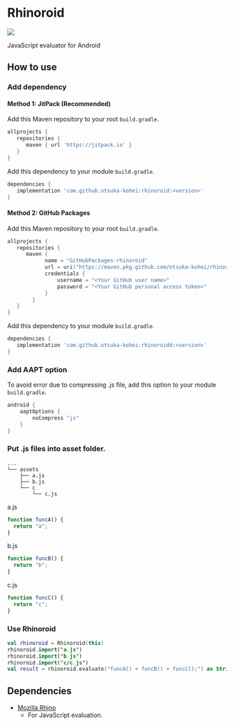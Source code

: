 # Rhinoroid
[![](https://jitpack.io/v/otsuka-kohei/rhinoroid.svg)](https://jitpack.io/#otsuka-kohei/rhinoroid)
  
JavaScript evaluator for Android

## How to use
### Add dependency
#### Method 1: JitPack (Recommended)
Add this Maven repository to your root `build.gradle`.
```gradle
allprojects {
   repositories {
      maven { url 'https://jitpack.io' }
   }
}
```
Add this dependency to your module `build.gradle`.
```gradle
dependencies {
   implementation 'com.github.otsuka-kohei:rhinoroid:<version>'
}
```

#### Method 2: GitHub Packages
Add this Maven repository to your root `build.gradle`.
```gradle
allprojects {
   repositories {
      maven {
            name = "GitHubPackages-rhinoroid"
            url = uri("https://maven.pkg.github.com/otsuka-kohei/rhinoroid")
            credentials {
                username = "<Your GitHub user name>"
                password = "<Your GitHub personal access token>"
            }
        }
   }
}
```
Add this dependency to your module `build.gradle`.
```gradle
dependencies {
   implementation 'com.github.otsuka-kohei:rhinoroidd:<version>'
}
```

### Add AAPT option
To avoid error due to compressing .js file, add this option to your module `build.gradle`.
```gradle
android {
    aaptOptions {
        noCompress "js"
    }
}
```

### Put .js files into asset folder.
```
...
└── assets
    ├── a.js
    ├── b.js
    └── c
        └── c.js
```
a.js
```javascript
function funcA() {
  return "a";
}
```
b.js
```javascript
function funcB() {
  return "b";
}
```
c.js
```javascript
function funcC() {
  return "c";
}
```

### Use Rhinoroid
```kotlin
val rhinoroid = Rhinoroid(this)
rhinoroid.import("a.js")
rhinoroid.import("b.js")
rhinoroid.import("c/c.js")
val result = rhinoroid.evaluate("funcA() + funcB() + funcC();") as String // abc
```


## Dependencies
- [Mozilla Rhino](https://github.com/mozilla/rhino)
  - For JavaScript evaluation.
